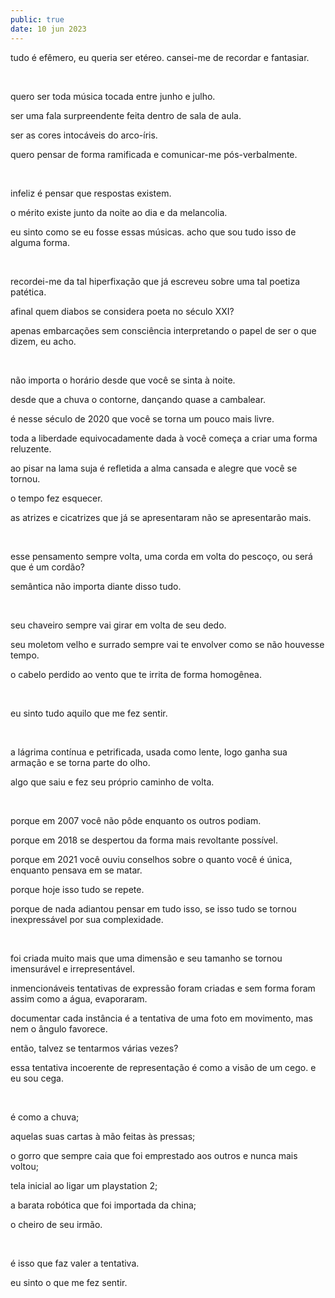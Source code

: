 ```yaml
---
public: true
date: 10 jun 2023
---
```


tudo é efêmero, eu queria ser etéreo. cansei-me de recordar e fantasiar.

<br/>

quero ser toda música tocada entre junho e julho.

ser uma fala surpreendente feita dentro de sala de aula.

ser as cores intocáveis do arco-íris.

quero pensar de forma ramificada e comunicar-me pós-verbalmente.

<br/>

infeliz é pensar que respostas existem.

o mérito existe junto da noite ao dia e da melancolia.

eu sinto como se eu fosse essas músicas. acho que sou tudo isso de alguma forma.

<br/>

recordei-me da tal hiperfixação que já escreveu sobre uma tal poetiza patética.

afinal quem diabos se considera poeta no século XXI?

apenas embarcações sem consciência interpretando o papel de ser o que dizem, eu acho.

<br/>

não importa o horário desde que você se sinta à noite.

desde que a chuva o contorne, dançando quase a cambalear.

é nesse século de 2020 que você se torna um pouco mais livre.

toda a liberdade equivocadamente dada à você começa a criar uma forma reluzente.

ao pisar na lama suja é refletida a alma cansada e alegre que você se tornou.

o tempo fez esquecer.

as atrizes e cicatrizes que já se apresentaram não se apresentarão mais.

<br/>

esse pensamento sempre volta, uma corda em volta do pescoço, ou será que é um cordão?

semântica não importa diante disso tudo.

<br/>

seu chaveiro sempre vai girar em volta de seu dedo.

seu moletom velho e surrado sempre vai te envolver como se não houvesse tempo.

o cabelo perdido ao vento que te irrita de forma homogênea.

<br/>

eu sinto tudo aquilo que me fez sentir.

<br/>

a lágrima contínua e petrificada, usada como lente, logo ganha sua armação e se torna parte do olho.

algo que saiu e fez seu próprio caminho de volta.

<br/>

porque em 2007 você não pôde enquanto os outros podiam.

porque em 2018 se despertou da forma mais revoltante possível.

porque em 2021 você ouviu conselhos sobre o quanto você é única, enquanto pensava em se matar.

porque hoje isso tudo se repete.

porque de nada adiantou pensar em tudo isso, se isso tudo se tornou inexpressável por sua complexidade.

<br/>

foi criada muito mais que uma dimensão e seu tamanho se tornou imensurável e irrepresentável.

inmencionáveis tentativas de expressão foram criadas e sem forma foram assim como a água, evaporaram.

documentar cada instância é a tentativa de uma foto em movimento, mas nem o ângulo favorece.

então, talvez se tentarmos várias vezes?

essa tentativa incoerente de representação é como a visão de um cego. e eu sou cega.

<br/>

é como a chuva;

aquelas suas cartas à mão feitas às pressas;

o gorro que sempre caia que foi emprestado aos outros e nunca mais voltou;

tela inicial ao ligar um playstation 2;

a barata robótica que foi importada da china;

o cheiro de seu irmão.

<br/>

é isso que faz valer a tentativa.

eu sinto o que me fez sentir.

